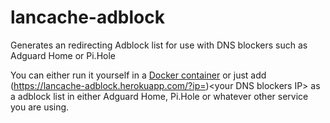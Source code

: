 # lancache-adblock
Generates an redirecting Adblock list for use with DNS blockers such as Adguard Home or Pi.Hole

You can either run it yourself in a [Docker container](https://hub.docker.com/r/nilsdahlback/lancache-adblock) or just add (https://lancache-adblock.herokuapp.com/?ip=)&lt;your DNS blockers IP&gt; as a adblock list in either Adguard Home, Pi.Hole or whatever other service you are using.
